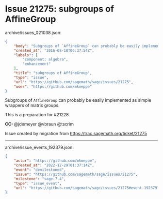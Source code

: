 # Issue 21275: subgroups of AffineGroup

archive/issues_021038.json:
```json
{
    "body": "Subgroups of `AffineGroup` can probably be easily implemented as simple wrappers of matrix groups.\n\nThis is a preparation for #21228.\n\n**CC:**  @jdemeyer @vbraun @tscrim\n\nIssue created by migration from https://trac.sagemath.org/ticket/21275\n\n",
    "created_at": "2016-08-18T06:37:54Z",
    "labels": [
        "component: algebra",
        "enhancement"
    ],
    "title": "subgroups of AffineGroup",
    "type": "issue",
    "url": "https://github.com/sagemath/sage/issues/21275",
    "user": "https://github.com/mkoeppe"
}
```
Subgroups of `AffineGroup` can probably be easily implemented as simple wrappers of matrix groups.

This is a preparation for #21228.

**CC:**  @jdemeyer @vbraun @tscrim

Issue created by migration from https://trac.sagemath.org/ticket/21275





---

archive/issue_events_192379.json:
```json
{
    "actor": "https://github.com/mkoeppe",
    "created_at": "2022-12-29T01:37:14Z",
    "event": "demilestoned",
    "issue": "https://github.com/sagemath/sage/issues/21275",
    "milestone": "sage-7.4",
    "type": "issue_event",
    "url": "https://github.com/sagemath/sage/issues/21275#event-192379"
}
```
